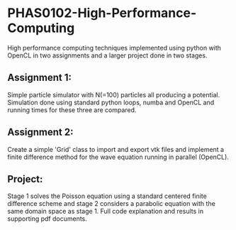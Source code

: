 # PHAS0102-High-Performance-Computing
High performance computing techniques implemented using python with OpenCL in two assignments and a larger project done in two stages.

## Assignment 1:
Simple particle simulator with N(=100) particles all producing a potential. Simulation done using standard python loops, numba and OpenCL and running times for these three are compared.

## Assignment 2:
Create a simple 'Grid' class to import and export vtk files and implement a finite difference method for the wave equation running in parallel (OpenCL).

## Project:
Stage 1 solves the Poisson equation using a standard centered finite difference scheme and stage 2 considers a parabolic equation with the same domain space as stage 1. Full code explanation and results in supporting pdf documents.
